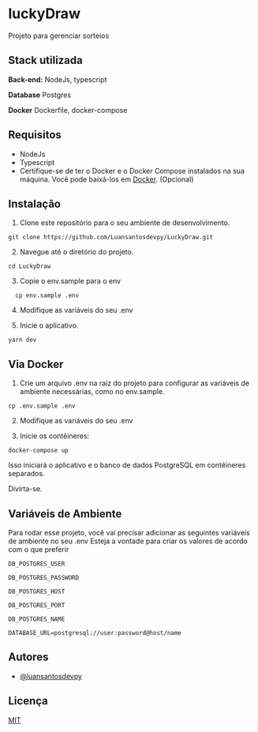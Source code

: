 # luckyDraw
Projeto para gerenciar sorteios


## Stack utilizada

**Back-end:** NodeJs, typescript

**Database** Postgres

**Docker** Dockerfile, docker-compose

## Requisitos

- NodeJs
- Typescript
- Certifique-se de ter o Docker e o Docker Compose instalados na sua máquina. Você pode baixá-los em [Docker](https://www.docker.com/get-started). (Opcional)

## Instalação

1. Clone este repositório para o seu ambiente de desenvolvimento.

```shell
git clone https://github.com/Luansantosdevpy/LuckyDraw.git
```

2. Navegue até o diretório do projeto.
```shell
cd LuckyDraw
```
3. Copie o env.sample para o env
```shell
  cp env.sample .env
```

4. Modifique as variáveis do seu .env

5. Inicie o aplicativo.
```shell
yarn dev
```

## Via Docker

1. Crie um arquivo .env na raiz do projeto para configurar as variáveis de ambiente necessárias, como no env.sample.
```shell
cp .env.sample .env
```

2. Modifique as variáveis do seu .env

3. Inicie os contêineres:
```shell
docker-compose up
```
Isso iniciará o aplicativo e o banco de dados PostgreSQL em contêineres separados.

Divirta-se.


## Variáveis de Ambiente

Para rodar esse projeto, você vai precisar adicionar as seguintes variáveis de ambiente no seu .env
Esteja a vontade para criar os valores de acordo com o que preferir

`DB_POSTGRES_USER`

`DB_POSTGRES_PASSWORD`

`DB_POSTGRES_HOST`

`DB_POSTGRES_PORT`

`DB_POSTGRES_NAME`

`DATABASE_URL=postgresql://user:password@host/name`

## Autores

- [@luansantosdevpy](https://www.github.com/luansantosdevpy)


## Licença

[MIT](https://choosealicense.com/licenses/mit/)
